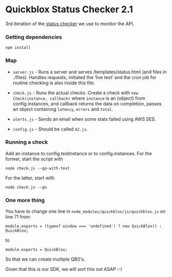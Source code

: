 Quickblox Status Checker 2.1
============================

3rd iteration of the [status checker](http://status.quickblox.com) we use to monitor the API.

### Getting dependencies

    npm install


### Map

- `server.js` - Runs a server and serves /templates/status.html (and files in ./files). Handles requests, initiated the ‘live test’ and the cron job for routine checking is also inside this file.

- `check.js` - Runs the actual checks. Create a check with `new Check(instance, callback)` where `instance` is an {object} from config.instances, and callback returns the data on completion, passes an object containing `latency`, `errors` and `total`.

- `alerts.js` - Sends an email when some stats failed using AWS SES.

- `config.js` - Should be called `42.js`.


### Running a check

Add an instance to config.testInstance or to config.instances. For the former, start the script with

    node check.js --go-with-test

For the latter, start with 

    node check.js --go

### One more thing

You have to change one line in `node_modules/quickblox/js/quickblox.js` on line 71 from:

    module.exports = (typeof window === 'undefined') ? new QuickBlox() : QuickBlox;

to

    module.exports = QuickBlox;

So that we can create multiple QB()’s.

Given that this is our SDK, we will sort this out ASAP :-)